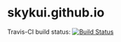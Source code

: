 # skykui.github.io

Travis-CI build status: [![Build Status](https://travis-ci.com/skykui/skykui.github.io.svg?branch=hugo)](https://travis-ci.com/skykui/skykui.github.io)
